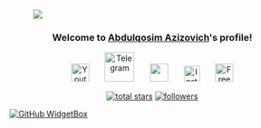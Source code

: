 <h1 align="center" style="width:100;%">
 <img src="https://user-images.githubusercontent.com/95478989/198955082-6e78ebb5-e1e4-49f9-8d32-6e5af3984dcd.gif" />
</h1>

<h3 align="center">
  Welcome to <b><a href="https://my-website-prt.vercel.app/">Abdulqosim Azizovich</a></b>'s profile!
</h3>



<!-- Social icons section -->
<p align="center">
  <a href="https://www.youtube.com/@tanaa5601/about"><img width="32px" alt="Youtube" title="Youtube" src="https://i.imgur.com/qiXu7b2.png"/></a>
  &#8287;&#8287;&#8287;&#8287;&#8287;
  <a href="https://t.me/SD6639"><img width="52px" alt="Telegram" title="Telegram" src="https://1000logos.net/wp-content/uploads/2021/04/Telegram-logo.png"/></a>
  &#8287;&#8287;&#8287;&#8287;&#8287;
  <a href="https://github.com/AbdulqosimAzizovich" title="Git Hub" alt="Dev Pro Tips Discussion & Support Server"><img width="32px" src="https://upload.wikimedia.org/wikipedia/commons/thumb/9/91/Octicons-mark-github.svg/2048px-Octicons-mark-github.svg.png"/></a>
  &#8287;&#8287;&#8287;&#8287;&#8287;
  <a href="https://www.instagram.com/ummat__571_634/#"><img width="28px" alt="Instagram" title="Instagram" src="https://upload.wikimedia.org/wikipedia/commons/thumb/a/a5/Instagram_icon.png/2048px-Instagram_icon.png"></a>
  &#8287;&#8287;&#8287;&#8287;&#8287;
  <a href="https://my-website-prt.vercel.app/"><img width="32px" alt="Free Stuff" title="Personal website" src="https://cdn.iconscout.com/icon/free/png-256/code-280-460136.png"/></a>
</p>

<p align="center">
  <a href="https://github.com/q0abd?tab=repositories&sort=stargazers">
    <img alt="total stars" title="Total stars on GitHub" src="https://custom-icon-badges.herokuapp.com/badge/dynamic/json?logo=star&color=55960c&labelColor=488207&label=Stars&style=for-the-badge&query=%24.stars&url=https://api.github-star-counter.workers.dev/user/AbdulqosimAzizovich"/></a>
  <a href="https://github.com/q0abd?tab=followers">
    <img alt="followers" title="Follow me on Github" src="https://custom-icon-badges.herokuapp.com/github/followers/AbdulqosimAzizovich?color=236ad3&labelColor=1155ba&style=for-the-badge&logo=person-add&label=Followers&logoColor=white"/></a>
</p>

[![GitHub WidgetBox](https://github-widgetbox.vercel.app/api/profile?username=AbdulqosimAzizovich&data=followers,repositories,stars,commits)](https://github.com/Jurredr/github-widgetbox)


